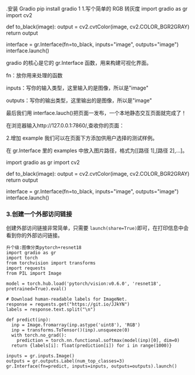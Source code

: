 .安装 Gradio
pip install gradio
1 1.写个简单的 RGB 转灰度
import gradio as gr
import cv2

def to_black(image):
output = cv2.cvtColor(image, cv2.COLOR_BGR2GRAY)
return output

interface = gr.Interface(fn=to_black, inputs="image", outputs="image")
interface.launch()

gradio 的核心是它的 gr.Interface 函数，用来构建可视化界面。

fn：放你用来处理的函数

inputs：写你的输入类型，这里输入的是图像，所以是"image"

outputs：写你的输出类型，这里输出的是图像，所以是"image"

最后我们用 interface.lauch()把页面一发布，一个本地静态交互页面就完成了！

在浏览器输入http://127.0.0.1:7860/,查收你的页面：

2.增加 example
我们可以在页面下方添加供用户选择的测试样例。

在 gr.Interface 里的 examples 中放入图片路径，格式为[[路径 1],[路径 2],…]。

import gradio as gr
import cv2

def to_black(image):
output = cv2.cvtColor(image, cv2.COLOR_BGR2GRAY)
return output

interface = gr.Interface(fn=to_black, inputs="image", outputs="image")
interface.launch()

### 3.创建一个外部访问链接

创建外部访问链接非常简单，只需要 `launch(share=True)`即可，在打印信息中会看到你的外部访问链接。

```
升个级:图像分类pytorch+resnet18
import gradio as gr
import torch
from torchvision import transforms
import requests
from PIL import Image

model = torch.hub.load('pytorch/vision:v0.6.0', 'resnet18', pretrained=True).eval()

# Download human-readable labels for ImageNet.
response = requests.get("https://git.io/JJkYN")
labels = response.text.split("\n")

def predict(inp):
  inp = Image.fromarray(inp.astype('uint8'), 'RGB')
  inp = transforms.ToTensor()(inp).unsqueeze(0)
  with torch.no_grad():
    prediction = torch.nn.functional.softmax(model(inp)[0], dim=0)
  return {labels[i]: float(prediction[i]) for i in range(1000)}

inputs = gr.inputs.Image()
outputs = gr.outputs.Label(num_top_classes=3)
gr.Interface(fn=predict, inputs=inputs, outputs=outputs).launch()

```
